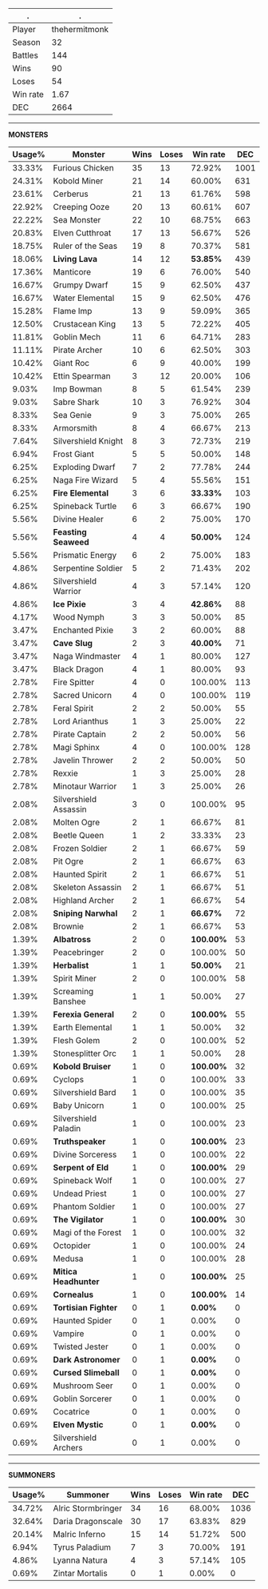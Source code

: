 .|.
|-|-
Player|thehermitmonk
Season|32
Battles|144
Wins|90
Loses|54
Win rate|1.67
DEC|2664

---
**MONSTERS**

Usage%|Monster|Wins|Loses|Win rate|DEC|
-|-|-|-|-|-|
33.33%|Furious Chicken|35|13|72.92%|1001|
24.31%|Kobold Miner|21|14|60.00%|631|
23.61%|Cerberus|21|13|61.76%|598|
22.92%|Creeping Ooze|20|13|60.61%|607|
22.22%|Sea Monster|22|10|68.75%|663|
20.83%|Elven Cutthroat|17|13|56.67%|526|
18.75%|Ruler of the Seas|19|8|70.37%|581|
18.06%|**Living Lava**|14|12|**53.85%**|439|
17.36%|Manticore|19|6|76.00%|540|
16.67%|Grumpy Dwarf|15|9|62.50%|437|
16.67%|Water Elemental|15|9|62.50%|476|
15.28%|Flame Imp|13|9|59.09%|365|
12.50%|Crustacean King|13|5|72.22%|405|
11.81%|Goblin Mech|11|6|64.71%|283|
11.11%|Pirate Archer|10|6|62.50%|303|
10.42%|Giant Roc|6|9|40.00%|199|
10.42%|Ettin Spearman|3|12|20.00%|106|
9.03%|Imp Bowman|8|5|61.54%|239|
9.03%|Sabre Shark|10|3|76.92%|304|
8.33%|Sea Genie|9|3|75.00%|265|
8.33%|Armorsmith|8|4|66.67%|213|
7.64%|Silvershield Knight|8|3|72.73%|219|
6.94%|Frost Giant|5|5|50.00%|148|
6.25%|Exploding Dwarf|7|2|77.78%|244|
6.25%|Naga Fire Wizard|5|4|55.56%|151|
6.25%|**Fire Elemental**|3|6|**33.33%**|103|
6.25%|Spineback Turtle|6|3|66.67%|190|
5.56%|Divine Healer|6|2|75.00%|170|
5.56%|**Feasting Seaweed**|4|4|**50.00%**|124|
5.56%|Prismatic Energy|6|2|75.00%|183|
4.86%|Serpentine Soldier|5|2|71.43%|202|
4.86%|Silvershield Warrior|4|3|57.14%|120|
4.86%|**Ice Pixie**|3|4|**42.86%**|88|
4.17%|Wood Nymph|3|3|50.00%|85|
3.47%|Enchanted Pixie|3|2|60.00%|88|
3.47%|**Cave Slug**|2|3|**40.00%**|71|
3.47%|Naga Windmaster|4|1|80.00%|127|
3.47%|Black Dragon|4|1|80.00%|93|
2.78%|Fire Spitter|4|0|100.00%|113|
2.78%|Sacred Unicorn|4|0|100.00%|119|
2.78%|Feral Spirit|2|2|50.00%|55|
2.78%|Lord Arianthus|1|3|25.00%|22|
2.78%|Pirate Captain|2|2|50.00%|56|
2.78%|Magi Sphinx|4|0|100.00%|128|
2.78%|Javelin Thrower|2|2|50.00%|50|
2.78%|Rexxie|1|3|25.00%|28|
2.78%|Minotaur Warrior|1|3|25.00%|26|
2.08%|Silvershield Assassin|3|0|100.00%|95|
2.08%|Molten Ogre|2|1|66.67%|81|
2.08%|Beetle Queen|1|2|33.33%|23|
2.08%|Frozen Soldier|2|1|66.67%|59|
2.08%|Pit Ogre|2|1|66.67%|63|
2.08%|Haunted Spirit|2|1|66.67%|51|
2.08%|Skeleton Assassin|2|1|66.67%|51|
2.08%|Highland Archer|2|1|66.67%|54|
2.08%|**Sniping Narwhal**|2|1|**66.67%**|72|
2.08%|Brownie|2|1|66.67%|53|
1.39%|**Albatross**|2|0|**100.00%**|53|
1.39%|Peacebringer|2|0|100.00%|50|
1.39%|**Herbalist**|1|1|**50.00%**|21|
1.39%|Spirit Miner|2|0|100.00%|58|
1.39%|Screaming Banshee|1|1|50.00%|27|
1.39%|**Ferexia General**|2|0|**100.00%**|55|
1.39%|Earth Elemental|1|1|50.00%|32|
1.39%|Flesh Golem|2|0|100.00%|52|
1.39%|Stonesplitter Orc|1|1|50.00%|28|
0.69%|**Kobold Bruiser**|1|0|**100.00%**|32|
0.69%|Cyclops|1|0|100.00%|33|
0.69%|Silvershield Bard|1|0|100.00%|35|
0.69%|Baby Unicorn|1|0|100.00%|25|
0.69%|Silvershield Paladin|1|0|100.00%|23|
0.69%|**Truthspeaker**|1|0|**100.00%**|23|
0.69%|Divine Sorceress|1|0|100.00%|22|
0.69%|**Serpent of Eld**|1|0|**100.00%**|29|
0.69%|Spineback Wolf|1|0|100.00%|27|
0.69%|Undead Priest|1|0|100.00%|27|
0.69%|Phantom Soldier|1|0|100.00%|27|
0.69%|**The Vigilator**|1|0|**100.00%**|30|
0.69%|Magi of the Forest|1|0|100.00%|32|
0.69%|Octopider|1|0|100.00%|24|
0.69%|Medusa|1|0|100.00%|28|
0.69%|**Mitica Headhunter**|1|0|**100.00%**|25|
0.69%|**Cornealus**|1|0|**100.00%**|14|
0.69%|**Tortisian Fighter**|0|1|**0.00%**|0|
0.69%|Haunted Spider|0|1|0.00%|0|
0.69%|Vampire|0|1|0.00%|0|
0.69%|Twisted Jester|0|1|0.00%|0|
0.69%|**Dark Astronomer**|0|1|**0.00%**|0|
0.69%|**Cursed Slimeball**|0|1|**0.00%**|0|
0.69%|Mushroom Seer|0|1|0.00%|0|
0.69%|Goblin Sorcerer|0|1|0.00%|0|
0.69%|Cocatrice|0|1|0.00%|0|
0.69%|**Elven Mystic**|0|1|**0.00%**|0|
0.69%|Silvershield Archers|0|1|0.00%|0|

---
**SUMMONERS**

Usage%|Summoner|Wins|Loses|Win rate|DEC|
-|-|-|-|-|-|
34.72%|Alric Stormbringer|34|16|68.00%|1036|
32.64%|Daria Dragonscale|30|17|63.83%|829|
20.14%|Malric Inferno|15|14|51.72%|500|
6.94%|Tyrus Paladium|7|3|70.00%|191|
4.86%|Lyanna Natura|4|3|57.14%|105|
0.69%|Zintar Mortalis|0|1|0.00%|0|
